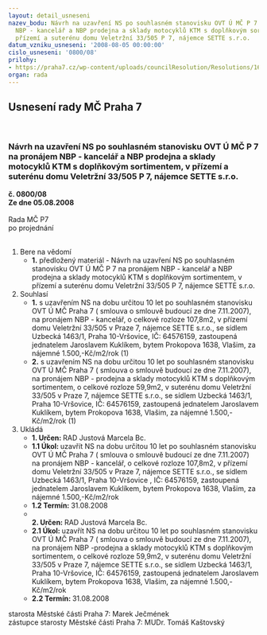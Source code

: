 ```yaml
---
layout: detail_usneseni
nazev_bodu: Návrh na uzavření NS po souhlasném stanovisku OVT Ú MČ P 7 na pronájem
  NBP - kancelář a NBP prodejna a sklady motocyklů KTM s doplňkovým sortimentem, v
  přízemí a suterénu domu Veletržní 33/505 P 7, nájemce SETTE s.r.o.
datum_vzniku_usneseni: '2008-08-05 00:00:00'
cislo_usneseni: '0800/08'
prilohy:
- https://praha7.cz/wp-content/uploads/councilResolution/Resolutions/16973/30-2466_001.pdf
organ: rada
---
```

<div id="ucUsn_pList" class="usn">
	<span><h2>Usnesení rady MČ Praha 7 </h2>
<br></span><div class="standBody">
<span><h3>Návrh na uzavření NS po souhlasném stanovisku OVT Ú MČ P 7 na pronájem NBP - kancelář a NBP prodejna a sklady motocyklů KTM s doplňkovým sortimentem, v přízemí a suterénu domu Veletržní 33/505 P 7, nájemce SETTE s.r.o.</h3></span><div class="center">
		<strong>č. 0800/08</strong><br>
	</div>
<div class="center">
		<strong>Ze dne 05.08.2008</strong><br><br>
	</div>Rada MČ P7<br> po projednání<br><br><ol>
<li>Bere na vědomí<ul><li>
<strong>1.</strong> předložený materiál - Návrh na uzavření NS po souhlasném stanovisku OVT Ú MČ P 7 na pronájem NBP - kancelář a NBP prodejna a sklady motocyklů KTM s doplňkovým sortimentem, v přízemí a suterénu domu Veletržní 33/505 P 7, nájemce SETTE s.r.o.</li></ul>
</li>
<li>Souhlasí<ul>
<li>
<strong>1.</strong> s uzavřením NS na dobu určitou 10 let po souhlasném stanovisku OVT Ú MČ Praha 7 ( smlouva o smlouvě budoucí ze dne 7.11.2007), na pronájem NBP - kancelář, o celkové rozloze 107,8m2, v přízemí domu Veletržní 33/505 v Praze 7, nájemce SETTE s.r.o., se sídlem Uzbecká 1463/1, Praha 10-Vršovice, IČ: 64576159, zastoupená jednatelem Jaroslavem Kuklíkem, bytem Prokopova 1638, Vlašim, za nájemné 1.500,-Kč/m2/rok (1)</li>
<li>
<strong>2.</strong> s uzavřením NS na dobu určitou 10 let po souhlasném stanovisku OVT Ú MČ Praha 7 ( smlouva o smlouvě budoucí ze dne 7.11.2007), na pronájem NBP - prodejna a sklady motocyklů KTM s doplňkovým sortimentem, o celkové rozloze 59,9m2, v suterénu domu Veletržní 33/505 v Praze 7, nájemce SETTE s.r.o., se sídlem Uzbecká 1463/1, Praha 10-Vršovice, IČ: 64576159, zastoupená jednatelem Jaroslavem Kuklíkem, bytem Prokopova 1638, Vlašim, za nájemné 1.500,-Kč/m2/rok (1)     </li>
</ul>
</li>
<li>Ukládá<ul>
<li>
<strong>1. Určen: </strong>RAD Justová Marcela Bc.</li>
<li>
<strong>1.1 Úkol: </strong>uzavřít NS na dobu určitou 10 let po souhlasném stanovisku OVT Ú MČ Praha  7 ( smlouva o smlouvě budoucí ze dne 7.11.2007) na pronájem NBP - kancelář, o celkové rozloze 107,8m2, v přízemí domu Veletržní 33/505 v Praze 7, nájemce SETTE s.r.o., se sídlem Uzbecká 1463/1, Praha 10-Vršovice , IČ: 64576159, zastoupená jednatelem Jaroslavem Kuklíkem, bytem Prokopova 1638, Vlašim, za nájemné 1.500,-Kč/m2/rok</li>
<li>
<strong>1.2 Termín: </strong>31.08.2008</li>
<li>
<strong><br>2. Určen: </strong>RAD Justová Marcela Bc.</li>
<li>
<strong>2.1 Úkol: </strong>uzavřít NS na dobu určitou 10 let po souhlasném stanovisku  OVT Ú MČ Praha 7 ( smlouva o smlouvě budoucí ze dne 7.11.2007), na pronájem NBP -prodejna a sklady motocyklů KTM s doplňkovým sortimentem, o celkové rozloze 59,9m2, v suterénu domu Veletržní 33/505 v Praze 7, nájemce SETTE s.r.o., se sídlem Uzbecká 1463/1, Praha 10-Vršovice, IČ: 64576159, zastoupená jednatelem Jaroslavem Kuklíkem, bytem Prokopova 1638, Vlašim, za nájemné 1.500,-Kč/m2/rok </li>
<li>
<strong>2.2 Termín: </strong>31.08.2008</li>
</ul>
</li>
</ol>starosta Městské části Praha 7: Marek Ječmének<br>zástupce starosty Městské části Praha 7: MUDr. Tomáš Kaštovský 
</div>
</div>